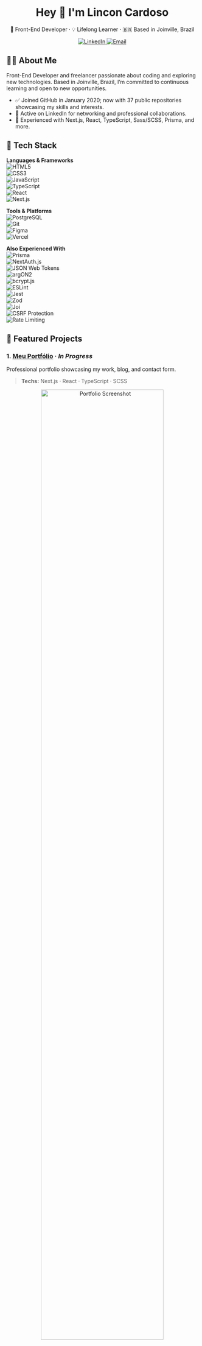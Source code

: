<h1 align="center">Hey 👋 I'm Lincon Cardoso</h1>
<p align="center">
  🚀 Front-End Developer · 💡 Lifelong Learner · 🇧🇷 Based in Joinville, Brazil
</p>
<p align="center">
  <a href="https://www.linkedin.com/in/lincon-cardoso" target="_blank">
    <img alt="LinkedIn" src="https://img.shields.io/badge/LinkedIn-0077B5?style=flat&logo=linkedin&logoColor=white" />
  </a>
  <a href="mailto:linkon789@gmail.com">
    <img alt="Email" src="https://img.shields.io/badge/Email-D14836?style=flat&logo=gmail&logoColor=white" />
  </a>
</p>

## 👨‍💻 About Me

Front-End Developer and freelancer passionate about coding and exploring new technologies. Based in Joinville, Brazil, I’m committed to continuous learning and open to new opportunities.

- ✅ Joined GitHub in January 2020; now with 37 public repositories showcasing my skills and interests.  
- 🔗 Active on LinkedIn for networking and professional collaborations.  
- 🚀 Experienced with Next.js, React, TypeScript, Sass/SCSS, Prisma, and more.

## 🚀 Tech Stack

**Languages & Frameworks**  
![HTML5](https://img.shields.io/badge/HTML5-E34F26?style=flat&logo=html5&logoColor=white)  
![CSS3](https://img.shields.io/badge/CSS3-1572B6?style=flat&logo=css3&logoColor=white)  
![JavaScript](https://img.shields.io/badge/JavaScript-F7DF1E?style=flat&logo=javascript&logoColor=black)  
![TypeScript](https://img.shields.io/badge/TypeScript-007ACC?style=flat&logo=typescript&logoColor=white)  
![React](https://img.shields.io/badge/React-20232A?style=flat&logo=react&logoColor=61DAFB)  
![Next.js](https://img.shields.io/badge/Next.js-000000?style=flat&logo=next.js&logoColor=white)

**Tools & Platforms**  
![PostgreSQL](https://img.shields.io/badge/PostgreSQL-336791?style=flat&logo=postgresql&logoColor=white)  
![Git](https://img.shields.io/badge/Git-F05032?style=flat&logo=git&logoColor=white)  
![Figma](https://img.shields.io/badge/Figma-000000?style=flat&logo=figma&logoColor=white)  
![Vercel](https://img.shields.io/badge/Vercel-000000?style=flat&logo=vercel&logoColor=white)

**Also Experienced With**  
![Prisma](https://img.shields.io/badge/Prisma-2D3748?style=flat&logo=prisma&logoColor=white)  
![NextAuth.js](https://img.shields.io/badge/NextAuth-black?style=flat&logo=nextauth&logoColor=white)  
![JSON Web Tokens](https://img.shields.io/badge/JWT-000000?style=flat&logo=json-web-tokens&logoColor=white)  
![argON2](https://img.shields.io/badge/Argon2-6548FF?style=flat)  
![bcrypt.js](https://img.shields.io/badge/bcrypt.js-734F96?style=flat)  
![ESLint](https://img.shields.io/badge/ESLint-4B32C3?style=flat&logo=eslint&logoColor=white)  
![Jest](https://img.shields.io/badge/Jest-C21325?style=flat&logo=jest&logoColor=white)  
![Zod](https://img.shields.io/badge/Zod-EA33D2?style=flat)  
![Joi](https://img.shields.io/badge/Joi-464646?style=flat)  
![CSRF Protection](https://img.shields.io/badge/CSRF-6A2E8C?style=flat)  
![Rate Limiting](https://img.shields.io/badge/Rate_Limiter-CC0000?style=flat)  

## 📌 Featured Projects

### 1. [Meu Portfólio](https://github.com/lincon-cardoso/meu-portifolio) · _In Progress_  
Professional portfolio showcasing my work, blog, and contact form.  
> **Techs:** Next.js · React · TypeScript · SCSS

<p align="center">
  <a href="https://www.devlincon.com.br/" target="_blank">
    <img alt="Portfolio Screenshot" src="./assets/portfolio-screenshot.png" width="80%" />
  </a>
</p>

<p align="center">
  <a href="https://www.devlincon.com.br/" target="_blank">
    <img alt="View Site" src="https://img.shields.io/badge/View%20Site-Website-brightgreen?style=flat&logo=google-chrome" />
  </a>&nbsp;
  <a href="https://github.com/lincon-cardoso/meu-portifolio" target="_blank">
    <img alt="Repository" src="https://img.shields.io/badge/Repo-GitHub-black?style=flat&logo=github" />
  </a>
</p>

### 2. [NexoBiiz](https://github.com/lincon-cardoso/NexoBiiz) · _Completed_  
Small business management system with user authentication, dashboards, and CRUD operations.  
> **Techs:** React · TypeScript · PostgreSQL · Styled Components

<p align="center">
  <a href="https://nexobiiz.devlincon.com.br/" target="_blank">
    <img alt="NexoBiiz Screenshot" src="./assets/nexobiiz-screenshot.png" width="80%" />
  </a>
</p>

<p align="center">
  <a href="https://nexobiiz.devlincon.com.br/" target="_blank">
    <img alt="View Site" src="https://img.shields.io/badge/View%20Site-Website-brightgreen?style=flat&logo=google-chrome" />
  </a>&nbsp;
  <a href="https://github.com/lincon-cardoso/NexoBiiz" target="_blank">
    <img alt="Repository" src="https://img.shields.io/badge/Repo-GitHub-black?style=flat&logo=github" />
  </a>
</p>

## 📈 GitHub Metrics

<p align="center">
  <img src="https://github-readme-stats.vercel.app/api?username=lincon-cardoso&show_icons=true&theme=default" alt="GitHub Stats" />
</p>

## 📫 Let’s Connect

- 💼 [LinkedIn](https://www.linkedin.com/in/lincon-cardoso)  
- 🌐 [Visit my Portfolio](https://www.devlincon.com.br/)  
- 📬 Email me at [linkon789@gmail.com](mailto:linkon789@gmail.com)

<p align="center">
  Made with ❤️ by Lincon Cardoso · Last updated: July 2025
</p>

